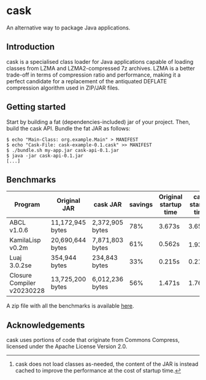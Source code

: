 # cask
An alternative way to package Java applications.

## Introduction

cask is a specialised class loader for Java applications capable of loading classes from LZMA and LZMA2-compressed 7z archives. LZMA is a better trade-off in terms of compression ratio and performance, making it a perfect candidate for a replacement of the antiquated DEFLATE compression algorithm used in ZIP/JAR files.

## Getting started

Start by building a fat (dependencies-included) jar of your project. Then, build the cask API. Bundle the fat JAR as follows:

```
$ echo "Main-Class: org.example.Main" > MANIFEST
$ echo "Cask-File: cask-example-0.1.cask" >> MANIFEST
$ ./bundle.sh my-app.jar cask-api-0.1.jar
$ java -jar cask-api-0.1.jar
[...]
```

## Benchmarks

| Program | Original JAR | cask JAR | savings | Original startup time | cask startup time |
|---------|--------------|----------|---------|-----------------------|-------------------|
| ABCL v1.0.6 | 11,172,945 bytes | 2,372,905 bytes | 78% | 3.673s | 3.659s |
| KamilaLisp v0.2m | 20,690,644 bytes | 7,871,803 bytes | 61% | 0.562s | 1.938s[^1] |
| Luaj 3.0.2se | 354,944 bytes | 234,843 bytes | 33% | 0.215s | 0.217s | 
| Closure Compiler v20230228 | 13,725,200 bytes | 6,012,236 bytes | 56% | 1.471s | 1.768s |

A zip file with all the benchmarks is available [here](https://b.cgas.io/psYE4g7cPRj4.zip).

[^1]: cask does not load classes as-needed, the content of the JAR is instead cached to improve the performance at the cost of startup time.

## Acknowledgements

cask uses portions of code that originate from Commons Compress, licensed under the Apache License Version 2.0.
